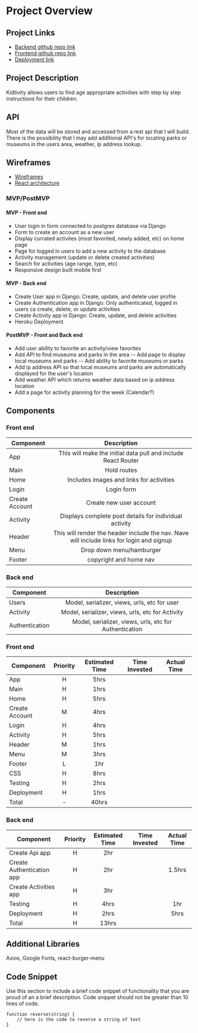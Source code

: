 # Project Overview

## Project Links

- [Backend github repo link](https://github.com/bcantello/kidtivity-backend)
- [Frontend github repo link](https://github.com/bcantello/kidtivity)
- [Deployment link]()

## Project Description

Kidtivity allows users to find age appropriate activities with step by step instructions for their children.

## API

Most of the data will be stored and accessed from a rest api that I will build. There is the possibility that I may add additional API's for locating parks or museums in the users area, weather, ip address lookup.


## Wireframes


- [Wireframes](Images/wireframes.JPG)
- [React architecture](Images/User%20-%20React%20Architecture.jpg)


### MVP/PostMVP



#### MVP - Front end
- User login in form connected to postgres database via Django
- Form to create an account as a new user
- Display currated activites (most favorited, newly added, etc) on home page
- Page for logged in users to add a new activity to the database
- Activity management (update or delete created activities)
- Search for activities (age range, type, etc)
- Responsive design built mobile first

#### MVP - Back end
- Create User app in Django: Create, update, and delete user profile
- Create Authentication app in Django: Only authenticated, logged in users ca create, delete, or update activities
- Create Activity app in Django: Create, update, and delete activities
- Heroku Deployment

#### PostMVP - Front and Back end

- Add user ability to favorite an activity/view favorites
- Add API to find museums and parks in the area
-- Add page to display local museums and parks
-- Add ability to favorite museums or parks
- Add ip address API so that local museums and parks are automatically displayed for the user's location
- Add weather API which returns weather data based on ip address location
- Add a page for activity planning for the week (Calendar?)

## Components

### Front end

| Component | Description | 
| --- | :---: |  
| App | This will make the initial data pull and include React Router| 
| Main | Hold routes |
| Home | Includes images and links for activities |
| Login | Login form |
| Create Account | Create new user account |
| Activity | Displays complete post details for individual activity |
| Header | This will render the header include the nav. Nave will include links for login and signup | 
| Menu | Drop down menu/hamburger |
| Footer | copyright and home nav |

### Back end

| Component | Description | 
| --- | :---: |  
| Users | Model, serializer, views, urls, etc for user | 
| Activity | Model, serializer, views, urls, etc for Activity | 
| Authentication | Model, serializer, views, urls, etc for Authentication | 

### Front end

| Component | Priority | Estimated Time | Time Invested | Actual Time |
| --- | :---: |  :---: | :---: | :---: |
| App | H | 5hrs |  |  |
| Main | H | 1hrs |  |  |
| Home | H | 5hrs |  |  |
| Create Account | M | 4hrs |  |  |
| Login | H | 4hrs |  |  |
| Activity | H | 5hrs |  |  |
| Header | M | 1hrs |  |  |
| Menu | M | 3hrs |  |  |
| Footer | L | 1hr |  |  |
| CSS | H | 8hrs |  |  |
| Testing | H | 2hrs |  |  |
| Deployment | H | 1hrs |  |  |
| Total | - | 40hrs |  |  |

### Back end

| Component | Priority | Estimated Time | Time Invested | Actual Time |
| --- | :---: |  :---: | :---: | :---: |
| Create Api app | H | 2hr |  |  |
| Create Authentication app | H | 2hr |  | 1.5hrs |
| Create Activities app | H | 3hr |  |  |
| Testing | H | 4hrs |  | 1hr |
| Deployment | H | 2hrs |  | 5hrs |
| Total | H | 13hrs |  |  |

## Additional Libraries
 Axios, Google Fonts, react-burger-menu

## Code Snippet

Use this section to include a brief code snippet of functionality that you are proud of an a brief description.  Code snippet should not be greater than 10 lines of code. 

```
function reverse(string) {
	// here is the code to reverse a string of text
}
```

